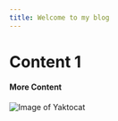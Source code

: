 ```yaml
---
title: Welcome to my blog
---
```

# Content 1
#### More Content
![Image of Yaktocat](https://octodex.github.com/images/yaktocat.png)
